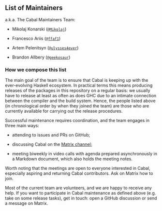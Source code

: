 ## List of Maintainers

a.k.a. The Cabal Maintainers Team:

* Mikolaj Konarski ([`@Mikolaj`](https://github.com/Mikolaj))

* Francesco Ariis ([`@ffaf1`](https://github.com/ffaf1))

* Artem Pelenitsyn ([`@ulysses4ever`](https://github.com/ulysses4ever))

* Brandon Allbery ([`@geekosaur`](https://github.com/geekosaur))

### How we compose this list

The main goal of the team is to ensure that Cabal is keeping up with the ever-evolving Haskell ecosystem.
In practical terms this means producing releases of the packages in this repository on a regular basis: we usually have to release at least as often as does GHC due to an intimate connection between the compiler and the build system.
Hence, the people listed above (in chronological order by when they joined the team) are those who are currently available for carrying out the release procedures.

Successful maintenance requires coordination, and the team engages in three main ways:

- attending to issues and PRs on GitHub;

- discussing Cabal on the [Matrix channel](https://matrix.to/#/#hackage:matrix.org);

- meeting biweekly in video calls with agenda prepared asynchronously in a Markdown document, which also holds the meeting notes.

Worth noting that the meetings are open to everyone interested in Cabal, especially aspiring and returning Cabal contributors. Ask on Matrix how to join.

Most of the current team are volunteers, and we are happy to receive any help.
If you want to participate in Cabal maintenance as defined above (e.g. take on some release tasks), get in touch: open a GitHub discussion or send a message on Matrix.
